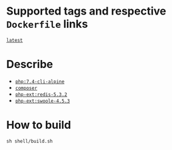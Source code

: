 # Supported tags and respective `Dockerfile` links

[`latest`](https://github.com/jumihc/hyperf-docker/blob/master/Dockerfile)

# Describe

- [`php:7.4-cli-alpine`](https://github.com/docker-library/php/blob/master/7.4/alpine3.11/cli/Dockerfile)
- [`composer`](https://getcomposer.org/)
- [`php-ext:redis-5.3.2`](https://github.com/phpredis/phpredis/)
- [`php-ext:swoole-4.5.3`](https://github.com/swoole/swoole-src/)

# How to build

```shell
sh shell/build.sh
```
